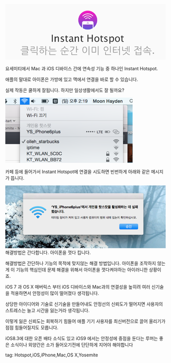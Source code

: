 ![인스턴트 핫스팟](/images/posts/instant_hotspot_01.png)

요세미티에서 Mac 과 iOS 디바이스 간에 연속성 기능 중 하나인 Instant Hotspot.

애플의 말대로 아이폰은 가방에 있고 맥에서 연결을 바로 할 수 있습니다.

실제 작동은 쿨하게 잘됩니다. 하지만 일상생활에서도 잘 될까요?

![인스턴트 핫스팟](/images/posts/instant_hotspot_02.png)

카페 등에 들어가서 Instant Hotspot에 연결을 시도하면 빈번하게 아래와 같은 메시지가 뜹니다.

![인스턴트 핫스팟](/images/posts/instant_hotspot_03.png)
해결방법은 간다합니다. 아이폰을 껏다 킵니다.

해결방법은 간단하나 기능의 목적에 맞지않는 해결 방법입니다. 아이폰을 조작하지 않는게 이 기능의 핵심인데 문제 해결을 위해서 아이폰을 껏다켜야하는 아이러니한 상황이죠.



iOS 7 과 OS X 매버릭스 부터 iOS 디바이스와 Mac과의 연결성을 높히려 여러 신기술을 적용하면서 안정성이 많이 떨어졌다 생각됩니다.



상당한 아이디어와 기술로 신기술을 만들어내도 안정선의 신뢰도가 떨어지면 사용자의 스트레스는 늘고 시간을 잃는거라 생각됩니다.



이렇게 잃은 신뢰도는 회복하기 힘들어 애플 기기 사용자를 최신버전으로 끌어 올리기가 점점 힘들어질지도 모릅니다.



iOS8.3에 대한 오픈 배타 소식도 있고 iOS9 에서는 안정성에 중점을 둔다는 루머는 좋은 소식이나 외양간은 소가 들어오기전에 단단하게 지어야 해야합니다

tag: Hotspot,iOS,iPhone,Mac,OS X,Yosemite